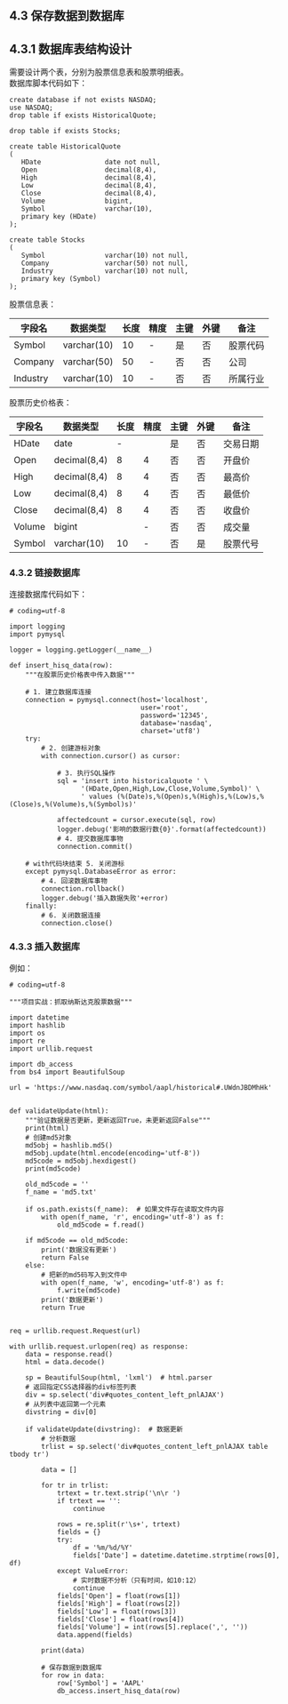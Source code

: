 ## 4.3 保存数据到数据库

## 4.3.1 数据库表结构设计

需要设计两个表，分别为股票信息表和股票明细表。  
数据库脚本代码如下：  

    create database if not exists NASDAQ;
    use NASDAQ;
    drop table if exists HistoricalQuote;

    drop table if exists Stocks;

    create table HistoricalQuote
    (
       HDate                date not null,
       Open                 decimal(8,4),
       High                 decimal(8,4),
       Low                  decimal(8,4),
       Close                decimal(8,4),
       Volume               bigint,
       Symbol               varchar(10),
       primary key (HDate)
    );

    create table Stocks
    (
       Symbol               varchar(10) not null,
       Company              varchar(50) not null,
       Industry             varchar(10) not null,
       primary key (Symbol)
    );

股票信息表：  

|字段名	|数据类型	|长度	|精度	|主键	|外键	|备注|
|-------|-----------|-------|-------|-------|-------|----|
|Symbol	|varchar(10)|	10|	-|	是|	否|	股票代码|
|Company|varchar(50)|	50|	-|	否|	否|	公司|
|Industry|varchar(10)|	10|	-|	否|	否|	所属行业|

股票历史价格表：  

|字段名	|数据类型	|长度	|精度	|主键	|外键	|备注|
|-------|-----------|-------|-------|-------|-------|----|
|HDate	|date	|	-|	|是|	否|	交易日期|
|Open	|decimal(8,4)|	8|	4|	否|	否|	开盘价|
|High	|decimal(8,4)|	8|	4|	否|	否|	最高价|
|Low	|decimal(8,4)|	8|	4|	否|	否|	最低价|
|Close	|decimal(8,4)|	8|	4|	否|	否|	收盘价|
|Volume	|bigint	|	|-	|否	|否	|成交量|
|Symbol	|varchar(10)|	10|	-|	否|	是|	股票代号|

### 4.3.2 链接数据库

连接数据库代码如下：

    # coding=utf-8

    import logging
    import pymysql

    logger = logging.getLogger(__name__)

    def insert_hisq_data(row):
        """在股票历史价格表中传入数据"""

        # 1. 建立数据库连接
        connection = pymysql.connect(host='localhost',
                                     user='root',
                                     password='12345',
                                     database='nasdaq',
                                     charset='utf8')
        try:
            # 2. 创建游标对象
            with connection.cursor() as cursor:

                # 3. 执行SQL操作
                sql = 'insert into historicalquote ' \
                      '(HDate,Open,High,Low,Close,Volume,Symbol)' \
                      ' values (%(Date)s,%(Open)s,%(High)s,%(Low)s,%(Close)s,%(Volume)s,%(Symbol)s)'

                affectedcount = cursor.execute(sql, row)
                logger.debug('影响的数据行数{0}'.format(affectedcount))
                # 4. 提交数据库事物
                connection.commit()

        # with代码块结束 5. 关闭游标
        except pymysql.DatabaseError as error:
            # 4. 回滚数据库事物
            connection.rollback()
            logger.debug('插入数据失败'+error)
        finally:
            # 6. 关闭数据连接
            connection.close()

### 4.3.3 插入数据库

例如：

    # coding=utf-8

    """项目实战：抓取纳斯达克股票数据"""

    import datetime
    import hashlib
    import os
    import re
    import urllib.request

    import db_access
    from bs4 import BeautifulSoup

    url = 'https://www.nasdaq.com/symbol/aapl/historical#.UWdnJBDMhHk'


    def validateUpdate(html):
        """验证数据是否更新，更新返回True，未更新返回False"""
        print(html)
        # 创建md5对象
        md5obj = hashlib.md5()
        md5obj.update(html.encode(encoding='utf-8'))
        md5code = md5obj.hexdigest()
        print(md5code)

        old_md5code = ''
        f_name = 'md5.txt'

        if os.path.exists(f_name):  # 如果文件存在读取文件内容
            with open(f_name, 'r', encoding='utf-8') as f:
                old_md5code = f.read()

        if md5code == old_md5code:
            print('数据没有更新')
            return False
        else:
            # 把新的md5码写入到文件中
            with open(f_name, 'w', encoding='utf-8') as f:
                f.write(md5code)
            print('数据更新')
            return True


    req = urllib.request.Request(url)

    with urllib.request.urlopen(req) as response:
        data = response.read()
        html = data.decode()

        sp = BeautifulSoup(html, 'lxml')  # html.parser
        # 返回指定CSS选择器的div标签列表
        div = sp.select('div#quotes_content_left_pnlAJAX')
        # 从列表中返回第一个元素
        divstring = div[0]

        if validateUpdate(divstring):  # 数据更新
            # 分析数据
            trlist = sp.select('div#quotes_content_left_pnlAJAX table tbody tr')

            data = []

            for tr in trlist:
                trtext = tr.text.strip('\n\r ')
                if trtext == '':
                    continue

                rows = re.split(r'\s+', trtext)
                fields = {}
                try:
                    df = '%m/%d/%Y'
                    fields['Date'] = datetime.datetime.strptime(rows[0], df)
                except ValueError:
                    # 实时数据不分析（只有时间，如10:12）
                    continue
                fields['Open'] = float(rows[1])
                fields['High'] = float(rows[2])
                fields['Low'] = float(rows[3])
                fields['Close'] = float(rows[4])
                fields['Volume'] = int(rows[5].replace(',', ''))
                data.append(fields)

            print(data)

            # 保存数据到数据库
            for row in data:
                row['Symbol'] = 'AAPL'
                db_access.insert_hisq_data(row)

